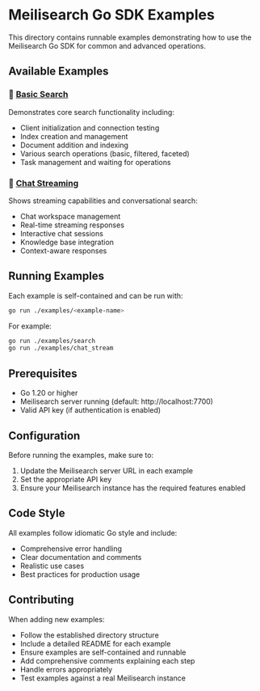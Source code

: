 # Meilisearch Go SDK Examples

This directory contains runnable examples demonstrating how to use the Meilisearch Go SDK for common and advanced operations.

## Available Examples

### 📝 [Basic Search](./search)
Demonstrates core search functionality including:
- Client initialization and connection testing
- Index creation and management
- Document addition and indexing
- Various search operations (basic, filtered, faceted)
- Task management and waiting for operations

### 💬 [Chat Streaming](./chat_stream)
Shows streaming capabilities and conversational search:
- Chat workspace management
- Real-time streaming responses
- Interactive chat sessions
- Knowledge base integration
- Context-aware responses

## Running Examples

Each example is self-contained and can be run with:

```bash
go run ./examples/<example-name>
```

For example:
```bash
go run ./examples/search
go run ./examples/chat_stream
```

## Prerequisites

- Go 1.20 or higher
- Meilisearch server running (default: http://localhost:7700)
- Valid API key (if authentication is enabled)

## Configuration

Before running the examples, make sure to:
1. Update the Meilisearch server URL in each example
2. Set the appropriate API key
3. Ensure your Meilisearch instance has the required features enabled

## Code Style

All examples follow idiomatic Go style and include:
- Comprehensive error handling
- Clear documentation and comments
- Realistic use cases
- Best practices for production usage

## Contributing

When adding new examples:
- Follow the established directory structure
- Include a detailed README for each example
- Ensure examples are self-contained and runnable
- Add comprehensive comments explaining each step
- Handle errors appropriately
- Test examples against a real Meilisearch instance
